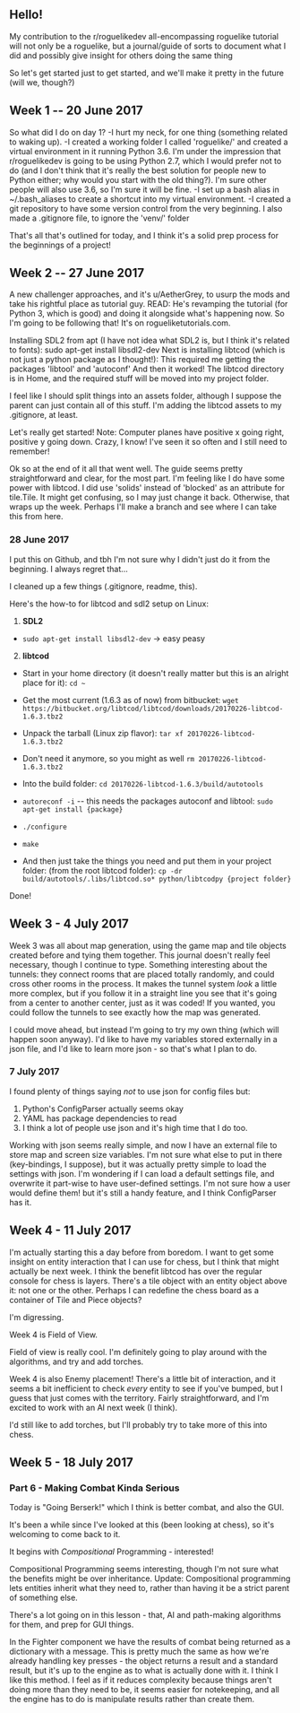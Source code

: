 ## Hello!

My contribution to the r/roguelikedev all-encompassing roguelike tutorial will not only be a roguelike, but a journal/guide of sorts to document what I did and possibly give insight for others doing the same thing

So let's get started just to get started, and we'll make it pretty in the future (will we, though?)

## Week 1 -- 20 June 2017

So what did I do on day 1?
-I hurt my neck, for one thing (something related to waking up).
-I created a working folder I called 'roguelike/' and created a virtual environment in it running Python 3.6.
	I'm under the impression that r/roguelikedev is going to be using Python 2.7, which I would prefer not to do
    (and I don't think that it's really the best solution for people new to Python either; why would you start with the old thing?).
	I'm sure other people will also use 3.6, so I'm sure it will be fine.
-I set up a bash alias in ~/.bash_aliases to create a shortcut into my virtual environment.
-I created a git repository to have some version control from the very beginning.
    I also made a .gitignore file, to ignore the 'venv/' folder

That's all that's outlined for today, and I think it's a solid prep process for the beginnings of a project!


## Week 2 -- 27 June 2017

A new challenger approaches, and it's u/AetherGrey, to usurp the mods and take his rightful place as tutorial guy.
READ: He's revamping the tutorial (for Python 3, which is good) and doing it alongside what's happening now.
So I'm going to be following that! It's on rogueliketutorials.com.

Installing SDL2 from apt (I have not idea what SDL2 is, but I think it's related to fonts):
	sudo apt-get install libsdl2-dev
Next is installing libtcod (which is not just a python package as I thought!):
	This required me getting the packages 'libtool' and 'autoconf'
	And then it worked! The libtcod directory is in Home, and the required stuff will be moved into my project folder.

I feel like I should split things into an assets folder, although I suppose the parent can just contain all of this stuff.
I'm adding the libtcod assets to my .gitignore, at least.

Let's really get started!
Note: Computer planes have positive x going right, positive y going down. Crazy, I know! I've seen it so often and I still need to remember!

Ok so at the end of it all that went well. The guide seems pretty straightforward and clear, for the most part.
I'm feeling like I do have some power with libtcod.
I did use 'solids' instead of 'blocked' as an attribute for tile.Tile. It might get confusing, so I may just change it back.
Otherwise, that wraps up the week. Perhaps I'll make a branch and see where I can take this from here.


### 28 June 2017

I put this on Github, and tbh I'm not sure why I didn't just do it from the beginning.
I always regret that...

I cleaned up a few things (.gitignore, readme, this).

Here's the how-to for libtcod and sdl2 setup on Linux:

1. **SDL2**

  * `sudo apt-get install libsdl2-dev` -> easy peasy

2. **libtcod**

  * Start in your home directory (it doesn't really matter but this is an alright place for it): `cd ~`

  * Get the most current (1.6.3 as of now) from bitbucket: `wget https://bitbucket.org/libtcod/libtcod/downloads/20170226-libtcod-1.6.3.tbz2`

  * Unpack the tarball (Linux zip flavor): `tar xf 20170226-libtcod-1.6.3.tbz2`

  * Don't need it anymore, so you might as well `rm 20170226-libtcod-1.6.3.tbz2`

  * Into the build folder: `cd 20170226-libtcod-1.6.3/build/autotools`

  * `autoreconf -i` -- this needs the packages autoconf  and libtool: `sudo apt-get install {package}`

  * `./configure`

  * `make`

  * And then just take the things you need and put them in your project folder: (from the root libtcod folder): `cp -dr build/autotools/.libs/libtcod.so* python/libtcodpy {project folder}`

Done!


## Week 3 - 4 July 2017

Week 3 was all about map generation, using the game map and tile objects created before and tying them together.
This journal doesn't really feel necessary, though I continue to type.
Something interesting about the tunnels: they connect rooms that are placed totally randomly, and could cross other rooms
in the process. It makes the tunnel system *look* a little more complex, but if you follow it in a straight line you see
that it's going from a center to another center, just as it was coded! If you wanted, you could follow the tunnels to see
exactly how the map was generated.

I could move ahead, but instead I'm going to try my own thing (which will happen soon anyway).
I'd like to have my variables stored externally in a json file, and I'd like to learn more json - so that's what I plan to do.

### 7 July 2017

I found plenty of things saying *not* to use json for config files but:

1. Python's ConfigParser actually seems okay
2. YAML has package dependencies to read
3. I think a lot of people use json and it's high time that I do too.

Working with json seems really simple, and now I have an external file to store map and screen size variables.
I'm not sure what else to put in there (key-bindings, I suppose), but it was actually pretty simple to load the settings with json.
I'm wondering if I can load a default settings file, and overwrite it part-wise to have user-defined settings.
I'm not sure how a user would define them! but it's still a handy feature, and I think ConfigParser has it.

## Week 4 - 11 July 2017

I'm actually starting this a day before from boredom.
I want to get some insight on entity interaction that I can use for chess, but I think that might actually be next week.
I think the benefit libtcod has over the regular console for chess is layers.
There's a tile object with an entity object above it: not one or the other.
Perhaps I can redefine the chess board as a container of Tile and Piece objects?

I'm digressing.

Week 4 is Field of View.

Field of view is really cool. I'm definitely going to play around with the algorithms, and try and add torches.

Week 4 is also Enemy placement! 
There's a little bit of interaction, and it seems a bit inefficient to check *every* entity to see if you've bumped, but I guess that just comes with the territory.
Fairly straightforward, and I'm excited to work with an AI next week (I think). 

I'd still like to add torches, but I'll probably try to take more of this into chess.

## Week 5 - 18 July 2017
### Part 6 - Making Combat Kinda Serious
Today is "Going Berserk!" which I think is better combat, and also the GUI.

It's been a while since I've looked at this (been looking at chess), so it's welcoming to come back to it.

It begins with *Compositional* Programming - interested!

Compositional Programming seems interesting, though I'm not sure what the benefits might be over inheritance.
Update: Compositional programming lets entities inherit what they need to, rather than having it be a strict parent of something else.

There's a lot going on in this lesson - that, AI and path-making algorithms for them, and prep for GUI things.

In the Fighter component we have the results of combat being returned as a dictionary with a message.
This is pretty much the same as how we're already handling key presses - the object returns a result and a standard result,
but it's up to the engine as to what is actually done with it.
I think I like this method.
I feel as if it reduces complexity because things aren't doing more than they need to be, it seems easier for notekeeping,
and all the engine has to do is manipulate results rather than create them.